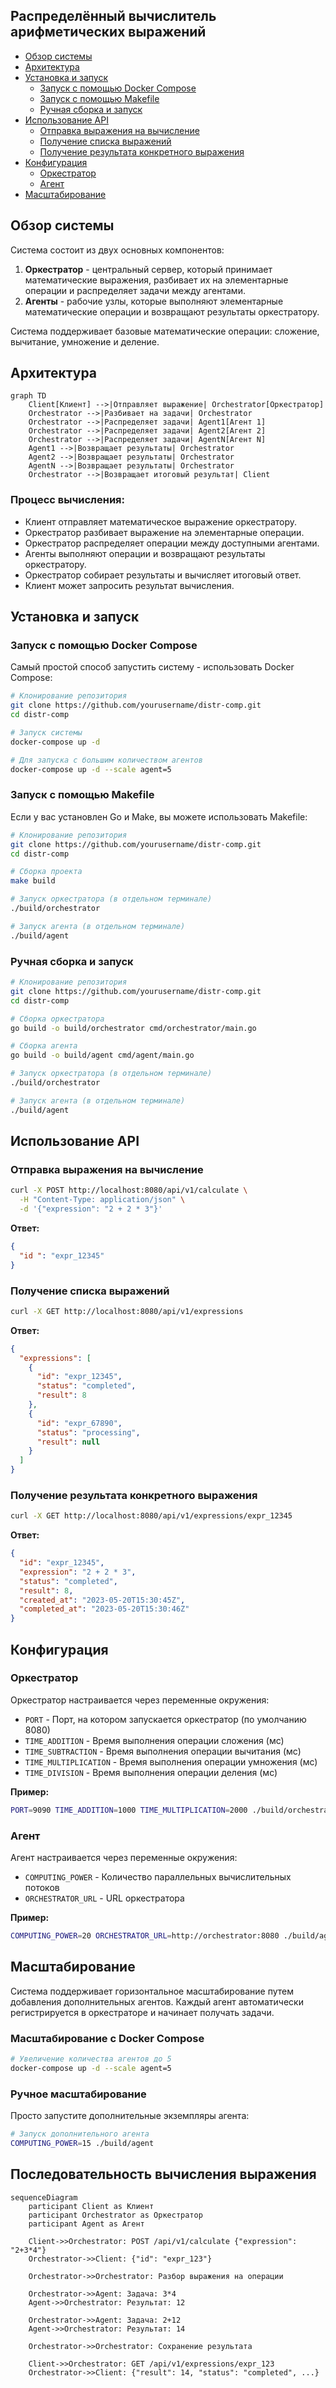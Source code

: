 ## Распределённый вычислитель арифметических выражений
- [Обзор системы](#обзор-системы)
- [Архитектура](#архитектура)
- [Установка и запуск](#установка-и-запуск)
  - [Запуск с помощью Docker Compose](#запуск-с-помощью-docker-compose)
  - [Запуск с помощью Makefile](#запуск-с-помощью-makefile)
  - [Ручная сборка и запуск](#ручная-сборка-и-запуск)
- [Использование API](#использование-api)
  - [Отправка выражения на вычисление](#отправка-выражения-на-вычисление)
  - [Получение списка выражений](#получение-списка-выражений)
  - [Получение результата конкретного выражения](#получение-результата-конкретного-выражения)
- [Конфигурация](#конфигурация)
  - [Оркестратор](#оркестратор)
  - [Агент](#агент)
- [Масштабирование](#масштабирование)

## Обзор системы

Система состоит из двух основных компонентов:

1. **Оркестратор** - центральный сервер, который принимает математические выражения, разбивает их на элементарные операции и распределяет задачи между агентами.
2. **Агенты** - рабочие узлы, которые выполняют элементарные математические операции и возвращают результаты оркестратору.

Система поддерживает базовые математические операции: сложение, вычитание, умножение и деление.

## Архитектура

```mermaid
graph TD
    Client[Клиент] -->|Отправляет выражение| Orchestrator[Оркестратор]
    Orchestrator -->|Разбивает на задачи| Orchestrator
    Orchestrator -->|Распределяет задачи| Agent1[Агент 1]
    Orchestrator -->|Распределяет задачи| Agent2[Агент 2]
    Orchestrator -->|Распределяет задачи| AgentN[Агент N]
    Agent1 -->|Возвращает результаты| Orchestrator
    Agent2 -->|Возвращает результаты| Orchestrator
    AgentN -->|Возвращает результаты| Orchestrator
    Orchestrator -->|Возвращает итоговый результат| Client
```

### Процесс вычисления:

- Клиент отправляет математическое выражение оркестратору.
- Оркестратор разбивает выражение на элементарные операции.
- Оркестратор распределяет операции между доступными агентами.
- Агенты выполняют операции и возвращают результаты оркестратору.
- Оркестратор собирает результаты и вычисляет итоговый ответ.
- Клиент может запросить результат вычисления.

## Установка и запуск

### Запуск с помощью Docker Compose

Самый простой способ запустить систему - использовать Docker Compose:

```bash
# Клонирование репозитория
git clone https://github.com/yourusername/distr-comp.git
cd distr-comp

# Запуск системы
docker-compose up -d

# Для запуска с большим количеством агентов
docker-compose up -d --scale agent=5
```

### Запуск с помощью Makefile

Если у вас установлен Go и Make, вы можете использовать Makefile:

```bash
# Клонирование репозитория
git clone https://github.com/yourusername/distr-comp.git
cd distr-comp

# Сборка проекта
make build

# Запуск оркестратора (в отдельном терминале)
./build/orchestrator

# Запуск агента (в отдельном терминале)
./build/agent
```

### Ручная сборка и запуск

```bash
# Клонирование репозитория
git clone https://github.com/yourusername/distr-comp.git
cd distr-comp

# Сборка оркестратора
go build -o build/orchestrator cmd/orchestrator/main.go

# Сборка агента
go build -o build/agent cmd/agent/main.go

# Запуск оркестратора (в отдельном терминале)
./build/orchestrator

# Запуск агента (в отдельном терминале)
./build/agent
```

## Использование API

### Отправка выражения на вычисление

```bash
curl -X POST http://localhost:8080/api/v1/calculate \
  -H "Content-Type: application/json" \
  -d '{"expression": "2 + 2 * 3"}'
```

**Ответ:**

```json
{
  "id ": "expr_12345"
}
```

### Получение списка выражений

```bash
curl -X GET http://localhost:8080/api/v1/expressions
```

**Ответ:**

```json
{
  "expressions": [
    {
      "id": "expr_12345",
      "status": "completed",
      "result": 8
    },
    {
      "id": "expr_67890",
      "status": "processing",
      "result": null
    }
  ]
}
```

### Получение результата конкретного выражения

```bash
curl -X GET http://localhost:8080/api/v1/expressions/expr_12345
```

**Ответ:**

```json
{
  "id": "expr_12345",
  "expression": "2 + 2 * 3",
  "status": "completed",
  "result": 8,
  "created_at": "2023-05-20T15:30:45Z",
  "completed_at": "2023-05-20T15:30:46Z"
}
```

## Конфигурация

### Оркестратор

Оркестратор настраивается через переменные окружения:

- `PORT` - Порт, на котором запускается оркестратор (по умолчанию 8080)
- `TIME_ADDITION` - Время выполнения операции сложения (мс)
- `TIME_SUBTRACTION` - Время выполнения операции вычитания (мс)
- `TIME_MULTIPLICATION` - Время выполнения операции умножения (мс)
- `TIME_DIVISION` - Время выполнения операции деления (мс)

**Пример:**

```bash
PORT=9090 TIME_ADDITION=1000 TIME_MULTIPLICATION=2000 ./build/orchestrator
```

### Агент

Агент настраивается через переменные окружения:

- `COMPUTING_POWER` - Количество параллельных вычислительных потоков
- `ORCHESTRATOR_URL` - URL оркестратора

**Пример:**

```bash
COMPUTING_POWER=20 ORCHESTRATOR_URL=http://orchestrator:8080 ./build/agent
```

## Масштабирование

Система поддерживает горизонтальное масштабирование путем добавления дополнительных агентов. Каждый агент автоматически регистрируется в оркестраторе и начинает получать задачи.

### Масштабирование с Docker Compose

```bash
# Увеличение количества агентов до 5
docker-compose up -d --scale agent=5
```

### Ручное масштабирование

Просто запустите дополнительные экземпляры агента:

```bash
# Запуск дополнительного агента
COMPUTING_POWER=15 ./build/agent
```

## Последовательность вычисления выражения

```mermaid
sequenceDiagram
    participant Client as Клиент
    participant Orchestrator as Оркестратор
    participant Agent as Агент
    
    Client->>Orchestrator: POST /api/v1/calculate {"expression": "2+3*4"}
    Orchestrator->>Client: {"id": "expr_123"}
    
    Orchestrator->>Orchestrator: Разбор выражения на операции
    
    Orchestrator->>Agent: Задача: 3*4
    Agent->>Orchestrator: Результат: 12
    
    Orchestrator->>Agent: Задача: 2+12
    Agent->>Orchestrator: Результат: 14
    
    Orchestrator->>Orchestrator: Сохранение результата
    
    Client->>Orchestrator: GET /api/v1/expressions/expr_123
    Orchestrator->>Client: {"result": 14, "status": "completed", ...}
```
